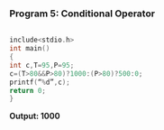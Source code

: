 ### Program 5: Conditional Operator

```c

include<stdio.h>
int main()
{
int c,T=95,P=95;
c=(T>80&&P>80)?1000:(P>80)?500:0;
printf(“%d”,c);
return 0;
}

```

**Output: 1000**
